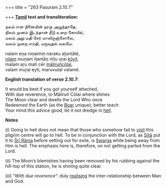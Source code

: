 +++
title = "263 Pasuram 2.10.7"

+++
**[Tamil](/definition/tamil#history "show Tamil definitions") text and transliteration:**

நலம் என நினைமின் நரகு அழுந்தாதே,  
நிலம் முனம் இடந்தான் நீடு உறை கோயில்,  
மலம் அறு மதி சேர் மாலிருஞ்சோலை,  
வலம் முறை எய்தி, மருவுதல் வலமே.

nalam eṉa niṉaimiṉ naraku aḻuntātē,  
[nilam](/definition/nilam#history "show nilam definitions") muṉam iṭantāṉ nīṭu uṟai [kōyil](/definition/koyil#history "show kōyil definitions"),  
malam aṟu mati cēr [māliruñcōlai](/definition/maliruncolai#vaishnavism "show māliruñcōlai definitions"),  
valam muṟai eyti, maruvutal valamē.

**English translation of verse 2.10.7:**

It would be best if you got yourself attached,  
With due reverence, to Māliruñ Cōlai where shines  
The Moon clear and dwells the Lord Who once  
Redeemed the Earth (as the [Boar](/definition/boar#history "show Boar definitions") unique); better teach  
Your mind this advice good, let it not dredge in [hell](/definition/hell#history "show hell definitions").

**Notes**

\(i\) Going to hell does not mean that those who somehow fail to [visit](/definition/visit#history "show visit definitions") this pilgrim centre will go to hell. To be in conjunction with the Lord, as [Sītā](/definition/sita#vaishnavism "show Sītā definitions") put it to [Śrī Rāma](/definition/shrirama#history "show Śrī Rāma definitions") before setting out for exile, is [Swarga](/definition/svarga#vaishnavism "show Swarga definitions") while being away from Him is hell. The emphasis here is, therefore, on not getting parted from the Lord.

\(ii\) The Moon’s blemishes having been removed by his rubbing against the hill-top of this station, he is shining quite clear.

\(iii\) “*With due reverence*”: duly [realising](/definition/realising#history "show realising definitions") the inter-relationship between Man and God.


